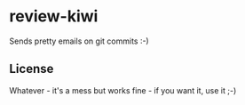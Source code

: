 review-kiwi
===========
Sends pretty emails on git commits :-)

License
-------
Whatever - it's a mess but works fine - if you want it, use it ;-)
